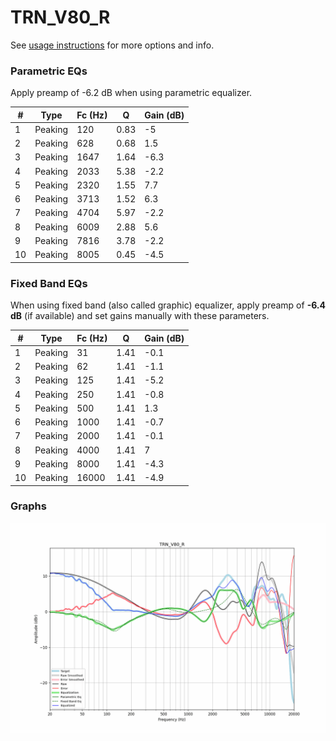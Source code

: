 # TRN_V80_R
See [usage instructions](https://github.com/jaakkopasanen/AutoEq#usage) for more options and info.

### Parametric EQs
Apply preamp of -6.2 dB when using parametric equalizer.

|   # | Type    |   Fc (Hz) |    Q |   Gain (dB) |
|-----|---------|-----------|------|-------------|
|   1 | Peaking |       120 | 0.83 |        -5   |
|   2 | Peaking |       628 | 0.68 |         1.5 |
|   3 | Peaking |      1647 | 1.64 |        -6.3 |
|   4 | Peaking |      2033 | 5.38 |        -2.2 |
|   5 | Peaking |      2320 | 1.55 |         7.7 |
|   6 | Peaking |      3713 | 1.52 |         6.3 |
|   7 | Peaking |      4704 | 5.97 |        -2.2 |
|   8 | Peaking |      6009 | 2.88 |         5.6 |
|   9 | Peaking |      7816 | 3.78 |        -2.2 |
|  10 | Peaking |      8005 | 0.45 |        -4.5 |

### Fixed Band EQs
When using fixed band (also called graphic) equalizer, apply preamp of **-6.4 dB** (if available) and set gains manually with these parameters.

|   # | Type    |   Fc (Hz) |    Q |   Gain (dB) |
|-----|---------|-----------|------|-------------|
|   1 | Peaking |        31 | 1.41 |        -0.1 |
|   2 | Peaking |        62 | 1.41 |        -1.1 |
|   3 | Peaking |       125 | 1.41 |        -5.2 |
|   4 | Peaking |       250 | 1.41 |        -0.8 |
|   5 | Peaking |       500 | 1.41 |         1.3 |
|   6 | Peaking |      1000 | 1.41 |        -0.7 |
|   7 | Peaking |      2000 | 1.41 |        -0.1 |
|   8 | Peaking |      4000 | 1.41 |         7   |
|   9 | Peaking |      8000 | 1.41 |        -4.3 |
|  10 | Peaking |     16000 | 1.41 |        -4.9 |

### Graphs
![](./TRN_V80_R.png)
